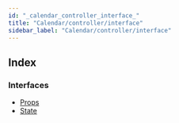 ```yaml
---
id: "_calendar_controller_interface_"
title: "Calendar/controller/interface"
sidebar_label: "Calendar/controller/interface"
---
```


## Index

### Interfaces

* [Props](../interfaces/_calendar_controller_interface_.props.md)
* [State](../interfaces/_calendar_controller_interface_.state.md)
